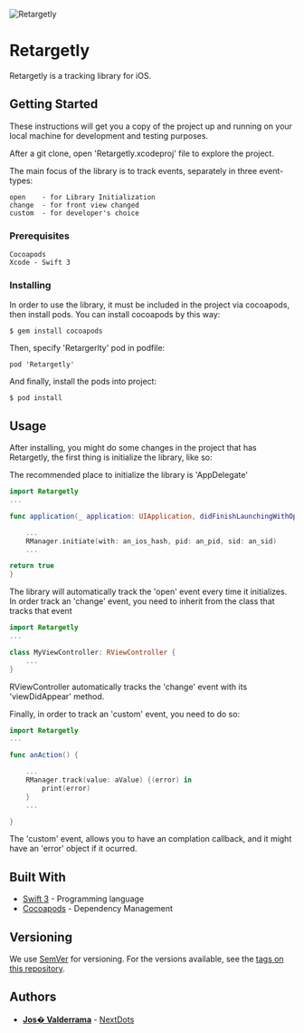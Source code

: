 ![Retargetly](http://beta.retargetly.com/wp-content/uploads/2015/07/Logo.png)

# Retargetly

Retargetly is a tracking library for iOS.

## Getting Started

These instructions will get you a copy of the project up and running on your local machine for development and testing purposes.

After a git clone, open 'Retargetly.xcodeproj' file to explore the project.

The main focus of the library is to track events, separately in three event-types:

```
open    - for Library Initialization
change  - for front view changed
custom  - for developer's choice
```

### Prerequisites

```
Cocoapods
Xcode - Swift 3
```

### Installing

In order to use the library, it must be included in the project via cocoapods, then install pods. You can install cocoapods by this way:

```
$ gem install cocoapods
```

Then, specify 'Retargerlty' pod in podfile:

```
pod 'Retargetly'
```

And finally, install the pods into project:

```
$ pod install
```


## Usage

After installing, you might do some changes in the project that has Retargetly, the first thing is initialize the library, like so:

The recommended place to initialize the library is 'AppDelegate'

```Swift
import Retargetly
...

func application(_ application: UIApplication, didFinishLaunchingWithOptions launchOptions: [UIApplicationLaunchOptionsKey: Any]?) -> {

    ...
    RManager.initiate(with: an_ios_hash, pid: an_pid, sid: an_sid)
    ...

return true
}
```

The library will automatically track the 'open' event every time it initializes. In order track an 'change' event, you need to inherit from the class that tracks that event

```Swift
import Retargetly
...

class MyViewController: RViewController {
    ...
}
```

RViewController automatically tracks the 'change' event with its 'viewDidAppear' method.

Finally, in order to track an 'custom' event, you need to do so:

```Swift
import Retargetly
...

func anAction() {

    ...
    RManager.track(value: aValue) {(error) in
        print(error)
    }
    ...

}
```

The 'custom' event, allows you to have an complation callback, and it might have an 'error' object if it ocurred.

## Built With

* [Swift 3](https://swift.org/documentation/) - Programming language
* [Cocoapods](https://cocoapods.org/) - Dependency Management


## Versioning

We use [SemVer](http://semver.org/) for versioning. For the versions available, see the [tags on this repository](https://bitbucket.org/nextdotsjolivieri/retargetly-ios/src#tags).

## Authors

* [**Jos� Valderrama**](mailto:josevalderrama18@gmail.com) - [NextDots](http://nextdots.com/)


